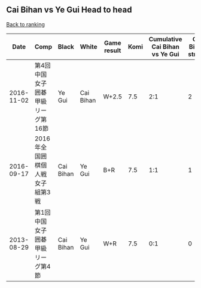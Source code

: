 ## Cai Bihan vs Ye Gui Head to head

[Back to ranking](../../index.md)




| **Date** | **Comp** | **Black** | **White** | **Game result** | **Komi** | **Cumulative Cai Bihan vs Ye Gui** | **Cai Bihan streak** | **Ye Gui streak** | 
| --- | --- | --- | --- | --- | --- | --- | --- | --- |
| 2016-11-02 | 第4回中国女子囲碁甲級リーグ第16節 | Ye Gui | Cai Bihan | W+2.5 | 7.5 | 2:1 | 2 | 0 | 
| 2016-09-17 | 2016年全国囲棋個人戦女子組第3戦 | Cai Bihan | Ye Gui | B+R | 7.5 | 1:1 | 1 | 0 | 
| 2013-08-29 | 第1回中国女子囲碁甲級リーグ第4節 | Cai Bihan | Ye Gui | W+R | 7.5 | 0:1 | 0 | 1 |




